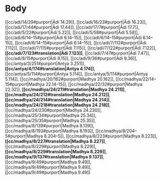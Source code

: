 # Body

[[cc/adi/14/29#purport|Ādi 14.29]], [[cc/adi/16/23#purport|Ādi 16.23]], [[cc/adi/17/44#purport|Ādi 17.44]], [[cc/adi/17/7#purport|Ādi 17.7]], [[cc/adi/5/22#purport|Ādi 5.22]], [[cc/adi/5/58#purport|Ādi 5.58]], [[cc/adi/6/14–15#purport|Ādi 6.14–15]], [[cc/adi/6/14–15#purport|Ādi 6.14–15]], [[cc/adi/6/14–15#purport|Ādi 6.14–15]], [[cc/adi/7/112#purport|Ādi 7.112]], [[cc/adi/7/115#purport|Ādi 7.115]], [[cc/adi/7/122#purport|Ādi 7.122]], **[[cc/adi/7/123#translation|Ādi 7.123]]**, [[cc/adi/7/47#purport|Ādi 7.47]], [[cc/adi/8/15#purport|Ādi 8.15]], [[cc/adi/9/36#purport|Ādi 9.36]], [[cc/antya/3/251#purport|Antya 3.251]], **[[cc/antya/4/174#translation|Antya 4.174]]**, [[cc/antya/5/114#purport|Antya 5.114]], [[cc/antya/5/114#purport|Antya 5.114]], [[cc/madhya/20/162#purport|Madhya 20.162]], [[cc/madhya/22/14–15#purport|Madhya 22.14–15]], [[cc/madhya/22/32#purport|Madhya 22.32]], **[[cc/madhya/24/211#translation|Madhya 24.211]]**, **[[cc/madhya/24/212#translation|Madhya 24.212]]**, **[[cc/madhya/24/214#translation|Madhya 24.214]]**, **[[cc/madhya/24/218#translation|Madhya 24.218]]**, [[cc/madhya/24/230#purport|Madhya 24.230]], [[cc/madhya/25/34#purport|Madhya 25.34]], [[cc/madhya/25/35#purport|Madhya 25.35]], [[cc/madhya/8/139#purport|Madhya 8.139]], [[cc/madhya/8/193#purport|Madhya 8.193]], [[cc/madhya/8/204–5#purport|Madhya 8.204–5]], [[cc/madhya/8/223#purport|Madhya 8.223]], **[[cc/madhya/8/227#translation|Madhya 8.227]]**, [[cc/madhya/8/229#purport|Madhya 8.229]], **[[cc/madhya/8/229#translation|Madhya 8.229]]**, **[[cc/madhya/9/137#translation|Madhya 9.137]]**, [[cc/madhya/9/49#purport|Madhya 9.49]], [[cc/madhya/9/49#purport|Madhya 9.49]], [[cc/madhya/9/49#purport|Madhya 9.49]]

